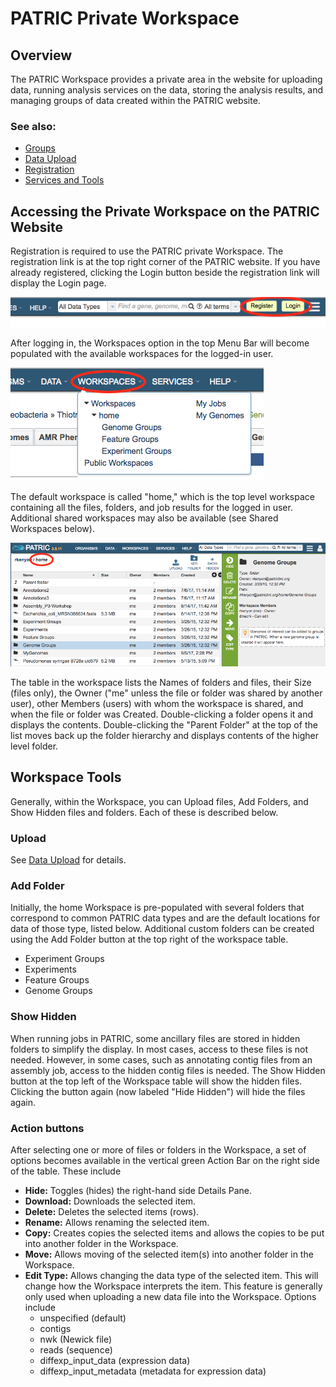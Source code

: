 # PATRIC Private Workspace

## Overview
The PATRIC Workspace provides a private area in the website for uploading data, running analysis services on the data, storing the analysis results, and managing groups of data created within the PATRIC website.

### See also:
  * [Groups](./groups.html)
  * [Data Upload](./data_upload.html)
  * [Registration](../registration.html)
  * [Services and Tools](../services_tab.html)

## Accessing the Private Workspace on the PATRIC Website
Registration is required to use the PATRIC private Workspace. The registration link is at the top right corner of the PATRIC website. If you have already registered, clicking the Login button beside the registration link will display the Login page. 

![Register and Login Buttons](../images/register_login_buttons.png)

After logging in, the Workspaces option in the top Menu Bar will become populated with the available workspaces for the logged-in user. 

![Workspaces Menu](../images/workspaces_menu.png)

The default workspace is called "home," which is the top level workspace containing all the files, folders, and job results for the logged in user. Additional shared workspaces may also be available (see Shared Workspaces below).

![Home Workspace](../images/workspace_home.png)

The table in the workspace lists the Names of folders and files, their Size (files only), the Owner ("me" unless the file or folder was shared by another user), other Members (users) with whom the workspace is shared, and when the file or folder was Created. Double-clicking a folder opens it and displays the contents. Double-clicking the "Parent Folder" at the top of the list moves back up the folder hierarchy and displays contents of the higher level folder. 

## Workspace Tools
Generally, within the Workspace, you can Upload files, Add Folders, and Show Hidden files and folders. Each of these is described below.

### Upload
See [Data Upload](../data_upload.html) for details.

### Add Folder
Initially, the home Workspace is pre-populated with several folders that correspond to common PATRIC data types and are the default locations for data of those type, listed below. Additional custom folders can be created using the Add Folder button at the top right of the workspace table.

* Experiment Groups
* Experiments
* Feature Groups
* Genome Groups

### Show Hidden
When running jobs in PATRIC, some ancillary files are stored in hidden folders to simplify the display. In most cases, access to these files is not needed. However, in some cases, such as annotating contig files from an assembly job, access to the hidden contig files is needed. The Show Hidden button at the top left of the Workspace table will show the hidden files. Clicking the button again (now labeled "Hide Hidden") will hide the files again.

### Action buttons

After selecting one or more of files or folders in the Workspace, a set of options becomes available in the vertical green Action Bar on the right side of the table.  These include

* **Hide:** Toggles (hides) the right-hand side Details Pane.
* **Download:** Downloads the selected item.
* **Delete:** Deletes the selected items (rows).
* **Rename:** Allows renaming the selected item.
* **Copy:** Creates copies the selected items and allows the copies to be put into another folder in the Workspace.
* **Move:** Allows moving of the selected item(s) into another folder in the Workspace.
* **Edit Type:** Allows changing the data type of the selected item. This will change how the Workspace interprets the item. This feature is generally only used when uploading a new data file into the Workspace.  Options include
  * unspecified (default)
  * contigs
  * nwk (Newick file)
  * reads (sequence)
  * diffexp_input_data (expression data)
  * diffexp_input_metadata (metadata for expression data)
